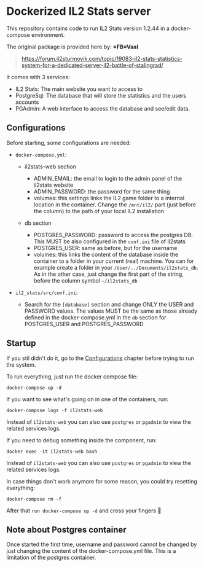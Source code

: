 # Dockerized IL2 Stats server
This repository contains code to run IL2 Stats version 1.2.44 in a docker-compose environment.

The original package is provided here by: **=FB=Vaal**
> https://forum.il2sturmovik.com/topic/19083-il2-stats-statistics-system-for-a-dedicated-server-il2-battle-of-stalingrad/

It comes with 3 services:
* IL2 Stats: The main website you want to access to
* PostgreSql: The database that will store the statistics and the users accounts 
* PGAdmin: A web interface to access the database and see/edit data. 

## Configurations

Before starting, some configurations are needed:
* `docker-compose.yml`:

  * il2stats-web section
    * ADMIN_EMAIL: the email to login to the admin panel of the il2stats website
    * ADMIN_PASSWORD: the password for the same thing
    * volumes: this settings links the IL2 game folder to a internal location in the container. Change the `/mnt/il2/` part (just before the column) to the path of your local IL2 installation

  * db section
    * POSTGRES_PASSWORD: password to access the postgres DB. This MUST be also configured in the `conf.ini` file of il2stats
    * POSTGRES_USER: same as before, but for the username
    * volumes: this links the content of the database inside the container to a folder in your current (real) machine. You can for example create a folder in your `/User/../Documents/il2stats_db`. As in the other case, just change the first part of the string, before the column symbol `~/il2stats_db`
* `il2_stats/src/conf.ini`:
  * Search for the `[database]` section and change ONLY the USER and PASSWORD values. The values MUST be the same as those already defined in the docker-compose.yml in the `db` section for POSTGRES_USER and POSTGRES_PASSWORD

## Startup
If you stil didn't do it, go to the [Configurations](#Configurations) chapter before trying to run the system.


To run everything, just run the docker compose file: 
```
docker-compose up -d
```

If you want to see what's going on in one of the containers, run: 
```
docker-compose logs -f il2stats-web
```
Instead of `il2stats-web` you can also use `postgres` or `pgadmin` to view the related services logs.

If you need to debug something inside the component, run: 
```
docker exec -it il2stats-web bash
```
Instead of `il2stats-web` you can also use `postgres` or `pgadmin` to view the related services logs.

In case things don't work anymore for some reason, you could try resetting everything:
```
docker-compose rm -f
```
After that `run docker-compose up -d` and cross your fingers 🤞

## Note about Postgres container
Once started the first time, username and password cannot be changed by just changing the content of the docker-compose.yml file. This is a limitation of the postgres container.